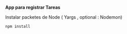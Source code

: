 **App para registrar Tareas**

Instalar packetes de Node ( Yargs , optional : Nodemon)
```
npm install
```